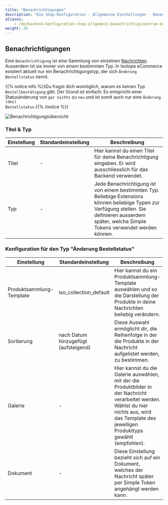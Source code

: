 ```yaml
---
title: "Benachrichtigungen"
description: "Die Shop-Konfiguration - Allgemeine Einstellungen - Benachrichtigszentrum - Benachrichtigungen."
aliases:
    - /de/backend-konfiguration-shop-allgemein-benachrichtigszentrum-benachrichtigungen/
weight: 20    
---
```



## Benachrichtigungen

Eine `Benachrichtigung` ist eine Sammlung von einzelnen [Nachrichten]((/de/backend-konfiguration-shop-allgemein-benachrichtigszentrum-nachrichten/)). Ausserdem ist sie immer von einem bestimmten Typ. In Isotope eCommerce existiert aktuell nur ein Benachrichtigungstyp, der sich `Änderung Bestellstatus` nennt.

{{% notice info %}}Du fragst dich womöglich, warum es keinen Typ <code>Bestellbestätigung</code> gibt. Der Grund ist einfach: Es entspricht einer Statusänderung von <code>gar nichts</code> zu <code>neu</code> und ist somit auch nur eine <code>Änderung (des) Bestellstatus</code>.{{% /notice %}}

![Benachrichtigungsübersicht](notification.png)

### Titel & Typ

<table>
	<thead>
		<tr>
			<th>Einstellung</th>
			<th>Standardeinstellung</th>
			<th>Beschreibung</th>
		</tr>
	</thead>
	<tbody>
		<tr>
			<td>Titel</td>
			<td>-</td>
			<td>Hier kannst du einen Titel für deine Benachrichtigung eingeben. Er wird ausschliesslich für das Backend verwendet.</td>
		</tr>
		<tr>
			<td>Typ</td>
			<td>-</td>
			<td>Jede Benachrichtigung ist von einem bestimmten Typ. Beliebige Extensions können beliebige Typen zur Verfügung stellen. Sie definieren ausserdem später, welche <docrobot_route name="simple-tokens">Simple Tokens</docrobot_route> verwendet werden können.</td>
		</tr>
	</tbody>
</table>

### Konfiguration für den Typ "Änderung Bestellstatus"

<table>
	<thead>
		<tr>
			<th>Einstellung</th>
			<th>Standardeinstellung</th>
			<th>Beschreibung</th>
		</tr>
	</thead>
	<tbody>
		<tr>
			<td>Produktsammlung-Template</td>
			<td>iso_collection_default</td>
			<td>Hier kannst du ein Produktsammlung-Template auswählen und so die Darstellung der Produkte in deine Nachrichten beliebig verändern.</td>
		</tr>
		<tr>
			<td>Sortierung</td>
			<td>nach Datum hinzugefügt (aufsteigend)</td>
			<td>Diese Auswahl ermöglicht dir, die Reihenfolge in der die Produkte in der Nachricht aufgelistet werden, zu bestimmen.</td>
		</tr>
		<tr>
			<td>Galerie</td>
			<td>-</td>
			<td>Hier kannst du die Galerie auswählen, mit der die Produktbilder in der Nachricht verarbeitet werden. Wählst du hier nichts aus, wird das Template des jeweiligen Produkttyps gewählt (empfohlen).</td>
		</tr>
		<tr>
			<td>Dokument</td>
			<td>-</td>
			<td>Diese Einstellung bezieht sich auf ein <docrobot_route name="documents">Dokument</docrobot_route>, welches der Nachricht später per <docrobot_route name="simple-tokens">Simple Token</docrobot_route> angehängt werden kann.</td>
		</tr>
	</tbody>
</table>
